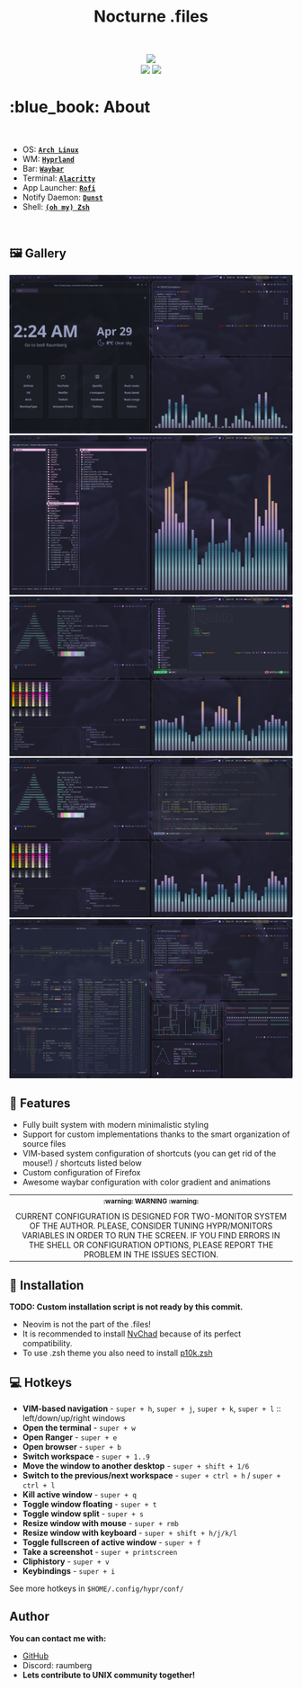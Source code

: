<h1 align="center"> Nocturne .files  </h1>

<!-- BADGES -->
</br>

<p align="center">
  <img src="https://img.shields.io/github/issues/Raumberg/nocturne-dotfiles?style=for-the-badge">
  </br>
  <img src="https://img.shields.io/github/languages/count/Raumberg/nocturne-dotfiles?style=for-the-badge">
  <img src="https://img.shields.io/github/repo-size/Raumberg/nocturne-dotfiles?style=for-the-badge">
  </br>
</p>

<!-- INFORMATION -->
<h1 align="left"> :blue_book: About</h1> 

</br>

 - OS: [**`Arch Linux`**](https://archlinux.org/)
 - WM: [**`Hyprland`**](https://github.com/hyprwm/Hyprland)
 - Bar: [**`Waybar`**](https://github.com/Alexays/Waybar)
 - Terminal: [**`Alacritty`**](https://github.com/alacritty/alacritty)
 - App Launcher: [**`Rofi`**](https://github.com/davatorium/rofi)
 - Notify Daemon: [**`Dunst`**](https://github.com/dunst-project/dunst)
 - Shell: [**`(oh my) Zsh`**](https://github.com/zsh-users/zsh)

</br>

<!-- IMAGES -->
## 🖼️ Gallery
![gallery](screenshots/1.png)
![gallery](screenshots/2.png)
![gallery](screenshots/3.png)
![gallery](screenshots/4.png)
![gallery](screenshots/5.png)


<!-- FEATURES -->
## 🚀 Features
* Fully built system with modern minimalistic styling
* Support for custom implementations thanks to the smart organization of source files 
* VIM-based system configuration of shortcuts (you can get rid of the mouse!) / shortcuts listed below
* Custom configuration of Firefox
* Awesome waybar configuration with color gradient and animations

<table align="center">
   <tr>
      <th align="center">
         <sup>:warning: WARNING :warning:</sup>
      </th>
   </tr>
   <tr>
      <td align="center">
        CURRENT CONFIGURATION IS DESIGNED FOR TWO-MONITOR SYSTEM OF THE AUTHOR.
        PLEASE, CONSIDER TUNING HYPR/MONITORS VARIABLES IN ORDER TO RUN THE SCREEN.
        IF YOU FIND ERRORS IN THE SHELL OR CONFIGURATION OPTIONS,
        PLEASE REPORT THE PROBLEM IN THE ISSUES SECTION.
   </tr>
   </table>


<!-- INSTALLATION -->
## :blue_book: Installation
**TODO: Custom installation script is not ready by this commit.**
- Neovim is not the part of the .files! 
- It is recommended to install [NvChad](https://github.com/NvChad/NvChad) because of its perfect compatibility.
- To use .zsh theme you also need to install [p10k.zsh](https://github.com/romkatv/powerlevel10k)

<!-- HOTKEYS -->
## 💻 Hotkeys
* **VIM-based navigation** - `super + h`, `super + j`, `super + k`, `super + l` :: left/down/up/right windows
* **Open the terminal** - `super + w`
* **Open Ranger** - `super + e`
* **Open browser** - `super + b`
* **Switch workspace** - `super + 1..9`
* **Move the window to another desktop** - `super + shift + 1/6`
* **Switch to the previous/next workspace** - `super + ctrl + h` / `super + ctrl + l`
* **Kill active window** - `super + q`
* **Toggle window floating** - `super + t`
* **Toggle window split** - `super + s`
* **Resize window with mouse** - `super + rmb`
* **Resize window with keyboard** - `super + shift + h/j/k/l`
* **Toggle fullscreen of active window** - `super + f`
* **Take a screenshot** - `super + printscreen`
* **Cliphistory** - `super + v`
* **Keybindings** - `super + i`

See more hotkeys in `$HOME/.config/hypr/conf/`


<!-- Autor -->
## Author
**You can contact me with:**
- [GitHub](https://github.com/Raumberg/)
- Discord: raumberg
- **Lets contribute to UNIX community together!**
